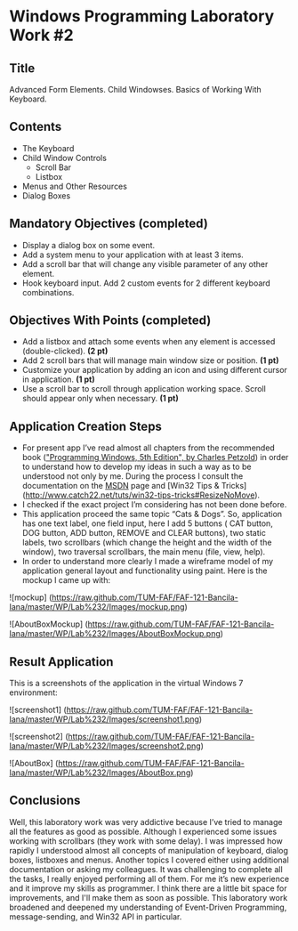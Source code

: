 Windows Programming Laboratory Work #2
======================================

Title
-----
Advanced Form Elements. Child Windowses. Basics of Working With Keyboard.

Contents
--------
- The Keyboard
- Child Window Controls
  - Scroll Bar
  - Listbox
- Menus and Other Resources
- Dialog Boxes

Mandatory Objectives (completed)
--------------------------------
- Display a dialog box on some event.
- Add a system menu to your application with at least 3 items.
- Add a scroll bar that will change any visible parameter of any other element.
- Hook keyboard input. Add 2 custom events for 2 different keyboard combinations.

Objectives With Points (completed)
----------------------------------
- Add a listbox and attach some events when any element is accessed (double-clicked). **(2 pt)**
- Add 2 scroll bars that will manage main window size or position. **(1 pt)**
- Customize your application by adding an icon and using different cursor in application. **(1 pt)**
- Use a scroll bar to scroll through application working space. Scroll should appear only when necessary. **(1 pt)**

Application Creation Steps
--------------------------
*	For present app I’ve read almost all chapters from the recommended book (["Programming Windows, 5th Edition", by Charles Petzold](http://www.charlespetzold.com/pw5/)) in order to understand how to develop my ideas in such a way as to be understood not only by me. During the process I consult the documentation on the [MSDN](http://msdn.microsoft.com) page and [Win32 Tips & Tricks] (http://www.catch22.net/tuts/win32-tips-tricks#ResizeNoMove).
*	I checked if the exact project I’m considering has not been done before.
*	This application proceed the same topic “Cats & Dogs”. So, application has one text label, one field input, here I add 5 buttons ( CAT button, DOG button, ADD button, REMOVE and CLEAR buttons), two static labels, two scrollbars (which change the height and the width of the window), two traversal scrollbars, the main menu (file, view, help).
*	In order to understand more clearly I made a wireframe model of my application general layout and functionality using paint. Here is the mockup I came up with:

![mockup] (https://raw.github.com/TUM-FAF/FAF-121-Bancila-Iana/master/WP/Lab%232/Images/mockup.png)

![AboutBoxMockup] (https://raw.github.com/TUM-FAF/FAF-121-Bancila-Iana/master/WP/Lab%232/Images/AboutBoxMockup.png)

Result Application
------------------
This is a screenshots of the application in the virtual Windows 7 environment: 

![screenshot1] (https://raw.github.com/TUM-FAF/FAF-121-Bancila-Iana/master/WP/Lab%232/Images/screenshot1.png)

![screenshot2] (https://raw.github.com/TUM-FAF/FAF-121-Bancila-Iana/master/WP/Lab%232/Images/screenshot2.png)

![AboutBox] (https://raw.github.com/TUM-FAF/FAF-121-Bancila-Iana/master/WP/Lab%232/Images/AboutBox.png)

Conclusions
-----------
Well, this laboratory work was very addictive because I’ve tried to manage all the features as good as possible. Although I experienced some issues working with scrollbars (they work with some delay). 
I was impressed how rapidly I understood almost all concepts of manipulation of keyboard, dialog boxes, listboxes and menus. Another topics I covered either using additional documentation or asking my colleagues. 
It was challenging to complete all the tasks, I really enjoyed performing all of them. For me it’s new experience and it improve my skills as programmer.  I think there are a little bit space for improvements, and I'll make them as soon as possible. This laboratory work broadened and deepened my understanding of Event-Driven Programming, message-sending, and Win32 API in particular. 

